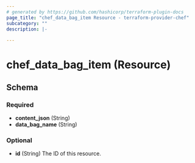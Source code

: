 ```yaml
---
# generated by https://github.com/hashicorp/terraform-plugin-docs
page_title: "chef_data_bag_item Resource - terraform-provider-chef"
subcategory: ""
description: |-
  
---
```


# chef_data_bag_item (Resource)





<!-- schema generated by tfplugindocs -->
## Schema

### Required

- **content_json** (String)
- **data_bag_name** (String)

### Optional

- **id** (String) The ID of this resource.


